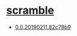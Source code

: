 # [scramble](https://github.com/GeneDx/scramble)
- [0.0.20190211.82c78b9](/high-throughput-sequencing/scramble/0.0.20190211.82c78b9)
